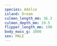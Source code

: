```yaml
---
species: Adelie
island: Dream
culmen_length_mm: 36.3
culmen_depth_mm: 19.5
flipper_length_mm: 190
body_mass_g: 3800
sex: MALE
---
```

